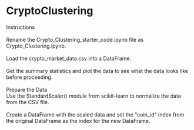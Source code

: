 # CryptoClustering

<div>Instructions</div>
<br>
<div>Rename the Crypto_Clustering_starter_code.ipynb file as Crypto_Clustering.ipynb.</div>
<br>
<div>Load the crypto_market_data.csv into a DataFrame.</div>
<br>
<div>Get the summary statistics and plot the data to see what the data looks like before proceeding.</div>
<br>
<div>Prepare the Data</div>
<div>Use the StandardScaler() module from scikit-learn to normalize the data from the CSV file.</div>
<br>
<div>Create a DataFrame with the scaled data and set the "coin_id" index from the original DataFrame as the index for the new DataFrame.</div>